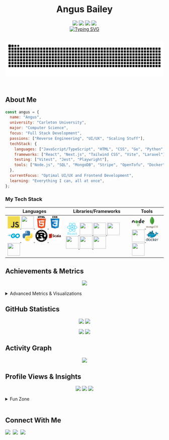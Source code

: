 <h1 align="center">Angus Bailey</h1>

<div align="center">
  <img src="https://img.shields.io/badge/Age-20-blue" />
  <img src="https://img.shields.io/badge/Focus-Full%20Stack%20Development-brightgreen" />
  <img src="https://img.shields.io/badge/University-Carleton%20University-success" />
  <img src="https://komarev.com/ghpvc/?username=boshyxd&color=blueviolet&style=flat" />
</div>

<div align="center">
  <a href="https://git.io/typing-svg"><img src="https://readme-typing-svg.herokuapp.com?font=Fira+Code&size=21&pause=1000&color=39FF14&vCenter=true&width=650&lines=Building+the+future+with+Full+Stack+Development" alt="Typing SVG" /></a>
</div>

<br />

<p align="center">
  <picture>
    <source media="(prefers-color-scheme: dark)" srcset="https://raw.githubusercontent.com/boshyxd/boshyxd/output/github-snake-dark.svg" />
    <source media="(prefers-color-scheme: light)" srcset="https://raw.githubusercontent.com/boshyxd/boshyxd/output/github-snake.svg" />
    <img alt="github-snake" src="https://raw.githubusercontent.com/boshyxd/boshyxd/output/github-snake.svg" />
  </picture>
</p>

<br />

## About Me

```javascript
const angus = {
  name: "Angus",
  university: "Carleton University",
  major: "Computer Science",
  focus: "Full Stack Development",
  passions: ["Reverse Engineering", "UI/UX", "Scaling Stuff"],
  techStack: {
    languages: ["JavaScript/TypeScript", "HTML", "CSS", "Go", "Python", "Rust", "Scala", "LaTeX"],
    frameworks: ["React", "Next.js", "Tailwind CSS", "Vite", "Laravel"],
    testing: ["Vitest", "Jest", "Playwright"],
    tools: ["Node.js", "SQL", "MongoDB", "Stripe", "OpenTofu", "Docker", "Git"],
  },
  currentFocus: "Optimal UI/UX and Frontend Development",
  learning: "Everything I can, all at once",
};
```

### My Tech Stack

<!-- markdownlint-disable -->

<div class="tg-wrap" align="center">
  <table>
    <thead>
      <tr>
        <th>Languages</th>
        <th>Libraries/Frameworks</th>
        <th>Tools</th>
      </tr>
    </thead>
    <tbody>
      <tr>
        <td>
          <!-- JavaScript/TypeScript -->
          <a href="https://developer.mozilla.org/en-US/docs/Web/JavaScript" target="_blank" rel="noreferrer">
            <img src="https://raw.githubusercontent.com/devicons/devicon/master/icons/javascript/javascript-original.svg" width="40" height="40" />
          </a>
          <a href="https://www.typescriptlang.org/" target="_blank" rel="noreferrer">
            <img src="https://cdn.jsdelivr.net/gh/devicons/devicon/icons/typescript/typescript-original.svg" width="40" height="40" />
          </a>
          <!-- HTML/CSS -->
          <a href="https://www.w3.org/html/" target="_blank" rel="noreferrer">
            <img src="https://raw.githubusercontent.com/devicons/devicon/master/icons/html5/html5-original-wordmark.svg" width="40" height="40" />
          </a>
          <a href="https://www.w3schools.com/css/" target="_blank" rel="noreferrer">
            <img src="https://raw.githubusercontent.com/devicons/devicon/master/icons/css3/css3-original-wordmark.svg" width="40" height="40" />
          </a>
          <!-- Go -->
          <a href="https://golang.org" target="_blank" rel="noreferrer">
            <img src="https://raw.githubusercontent.com/devicons/devicon/master/icons/go/go-original-wordmark.svg" width="40" height="40" />
          </a>
          <!-- Python -->
          <a href="https://www.python.org" target="_blank" rel="noreferrer">
            <img src="https://raw.githubusercontent.com/devicons/devicon/master/icons/python/python-original.svg" width="40" height="40" />
          </a>
          <!-- Rust -->
          <a href="https://www.rust-lang.org" target="_blank" rel="noreferrer">
            <img src="https://raw.githubusercontent.com/devicons/devicon/master/icons/rust/rust-original.svg" width="40" height="40" />
          </a>
          <!-- Scala -->
          <a href="https://www.scala-lang.org" target="_blank" rel="noreferrer">
            <img src="https://raw.githubusercontent.com/devicons/devicon/master/icons/scala/scala-original-wordmark.svg" width="40" height="40" />
          </a>
          <!-- LaTeX -->
          <a href="https://www.latex-project.org/" target="_blank" rel="noreferrer">
            <img src="https://cdn.worldvectorlogo.com/logos/latex.svg" width="40" height="40" />
          </a>
        </td>
        <td>
          <!-- React -->
          <a href="https://reactjs.org/" target="_blank" rel="noreferrer">
            <img src="https://raw.githubusercontent.com/devicons/devicon/master/icons/react/react-original-wordmark.svg" width="40" height="40" />
          </a>
          <!-- Next.js -->
          <a href="https://nextjs.org/" target="_blank" rel="noreferrer">
            <img src="https://cdn.jsdelivr.net/gh/devicons/devicon/icons/nextjs/nextjs-original.svg" width="40" height="40" />
          </a>
          <!-- Tailwind -->
          <a href="https://tailwindcss.com/" target="_blank" rel="noreferrer">
            <img src="https://www.vectorlogo.zone/logos/tailwindcss/tailwindcss-icon.svg" width="40" height="40" />
          </a>
          <!-- Vite -->
          <a href="https://vitejs.dev/" target="_blank" rel="noreferrer">
            <img src="https://vitejs.dev/logo.svg" width="40" height="40" />
          </a>
          <!-- Testing -->
          <a href="https://vitest.dev/" target="_blank" rel="noreferrer">
            <img src="https://vitest.dev/logo.svg" width="40" height="40" />
          </a>
          <a href="https://jestjs.io/" target="_blank" rel="noreferrer">
            <img src="https://www.vectorlogo.zone/logos/jestjsio/jestjsio-icon.svg" width="40" height="40" />
          </a>
          <a href="https://playwright.dev/" target="_blank" rel="noreferrer">
            <img src="https://playwright.dev/img/playwright-logo.svg" width="40" height="40" />
          </a>
        </td>
        <td>
          <!-- Node.js -->
          <a href="https://nodejs.org" target="_blank" rel="noreferrer">
            <img src="https://raw.githubusercontent.com/devicons/devicon/master/icons/nodejs/nodejs-original-wordmark.svg" width="40" height="40" />
          </a>
          <!-- MongoDB -->
          <a href="https://www.mongodb.com/" target="_blank" rel="noreferrer">
            <img src="https://raw.githubusercontent.com/devicons/devicon/master/icons/mongodb/mongodb-original-wordmark.svg" width="40" height="40" />
          </a>
          <!-- Stripe -->
          <a href="https://stripe.com" target="_blank" rel="noreferrer">
            <img src="https://www.vectorlogo.zone/logos/stripe/stripe-icon.svg" width="40" height="40" />
          </a>
          <!-- Docker -->
          <a href="https://www.docker.com/" target="_blank" rel="noreferrer">
            <img src="https://raw.githubusercontent.com/devicons/devicon/master/icons/docker/docker-original-wordmark.svg" width="40" height="40" />
          </a>
          <!-- Git -->
          <a href="https://git-scm.com/" target="_blank" rel="noreferrer">
            <img src="https://www.vectorlogo.zone/logos/git-scm/git-scm-icon.svg" width="40" height="40" />
          </a>
        </td>
      </tr>
    </tbody>
  </table>
</div>

<!-- markdownlint-restore -->

## Achievements & Metrics

<p align="center">
  <img src="https://github-profile-trophy.vercel.app/?username=boshyxd&theme=tokyonight&no-frame=true&row=1&column=6" />
</p>

<details>
<summary>Advanced Metrics & Visualizations</summary>
<br>

<p align="center">
  <img src="https://github.com/boshyxd/boshyxd/blob/main/github-metrics.svg" alt="Metrics" width="100%">
</p>

</details>

## GitHub Statistics

<p align="center">
  <img width="49%" src="https://github-readme-stats.vercel.app/api?username=boshyxd&show_icons=true&theme=tokyonight&hide_border=true&count_private=true&bg_color=0D1117&title_color=58A6FF&text_color=C9D1D9&icon_color=58A6FF" />
  <img width="49%" src="https://github-readme-streak-stats.herokuapp.com/?user=boshyxd&theme=tokyonight&hide_border=true&background=0D1117&stroke=30363D&ring=58A6FF&fire=FF6B6B&currStreakNum=C9D1D9&sideNums=C9D1D9&currStreakLabel=58A6FF&sideLabels=7D8590&dates=7D8590" />
</p>

<p align="center">
  <img width="49%" src="https://github-readme-stats.vercel.app/api/top-langs/?username=boshyxd&layout=compact&theme=tokyonight&hide_border=true&bg_color=0D1117&title_color=58A6FF&text_color=C9D1D9&langs_count=8" />
  <img width="49%" src="https://github-readme-stats.vercel.app/api/wakatime?username=boshyxd&theme=tokyonight&hide_border=true&bg_color=0D1117&title_color=58A6FF&text_color=C9D1D9&layout=compact" />
</p>

## Activity Graph

<p align="center">
  <img src="https://github-readme-activity-graph.vercel.app/graph?username=boshyxd&custom_title=Contribution%20Activity&theme=tokyo-night&hide_border=true&area=true&bg_color=0D1117&color=58A6FF&line=58A6FF&point=FF6B6B" width="100%" />
</p>

## Profile Views & Insights

<p align="center">
  <img src="https://komarev.com/ghpvc/?username=boshyxd&label=Profile%20Views&color=58A6FF&style=for-the-badge" />
  <img src="https://img.shields.io/github/followers/boshyxd?label=Followers&style=for-the-badge&color=58A6FF" />
  <img src="https://img.shields.io/badge/Focus-Full%20Stack%20Development-FF6B6B?style=for-the-badge" />
</p>

<details>
<summary>Fun Zone</summary>
<br>

<div align="center">
  <img src="https://quotes-github-readme.vercel.app/api?type=horizontal&theme=tokyonight" width="400px" />
  <img src="https://readme-jokes.vercel.app/api?theme=tokyonight" width="400px" alt="Jokes Card" />
</div>

</details>

<br />

## Connect With Me

<p align="left">
  <a target="_blank" href="https://discordapp.com/users/104850262845313024"><img src="https://img.shields.io/badge/-Discord-7289da?style=for-the-badge&logo=Discord&logoColor=white"></a>&nbsp;
  <a target="_blank" href="mailto:angus.e.bailey@gmail.com"><img src="https://img.shields.io/badge/-Gmail-D14836?style=for-the-badge&logo=Gmail&logoColor=white"></a>&nbsp;
  <a target="_blank" href="https://www.instagram.com/angusb2004/"><img src="https://img.shields.io/badge/-Instagram-E1306C?style=for-the-badge&logo=Instagram&logoColor=white"></a>
</p>
